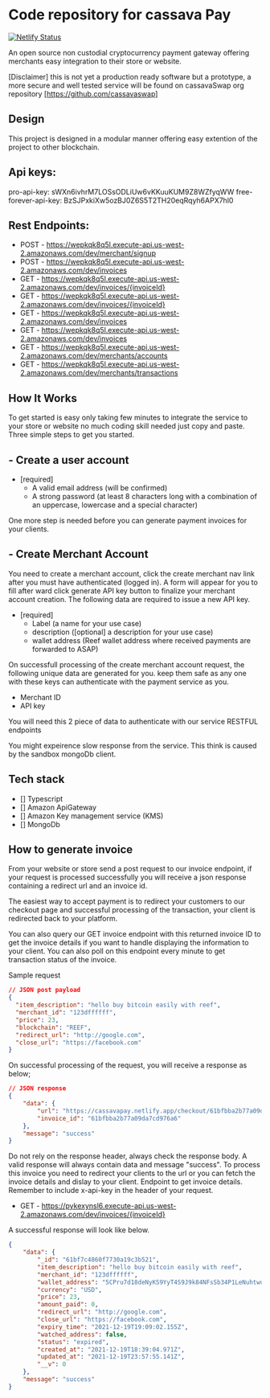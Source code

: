 # Code repository for cassava Pay

[![Netlify Status](https://api.netlify.com/api/v1/badges/97533f6f-5bb3-48d0-9a3e-56c159986c37/deploy-status)](https://app.netlify.com/sites/cassavapay/deploys)

An open source non custodial cryptocurrency payment gateway offering merchants easy integration to their store or website.

[Disclaimer] this is not yet a production ready software but a prototype, a more secure and well tested service will be found on cassavaSwap org repository [https://github.com/cassavaswap]

## Design

This project is designed in a modular manner offering easy extention of the project to other blockchain.

## Api keys:

pro-api-key: sWXn6ivhrM7LOSsODLiUw6vKKuuKUM9Z8WZfyqWW
free-forever-api-key: BzSJPxkiXw5ozBJ0Z6S5T2TH20eqRqyh6APX7hl0

## Rest Endpoints:

- POST - https://wepkqk8q5l.execute-api.us-west-2.amazonaws.com/dev/merchant/signup
- POST - https://wepkqk8q5l.execute-api.us-west-2.amazonaws.com/dev/invoices
- GET - https://wepkqk8q5l.execute-api.us-west-2.amazonaws.com/dev/invoices/{invoiceId}
- GET - https://wepkqk8q5l.execute-api.us-west-2.amazonaws.com/dev/invoices/{invoiceId}
- GET - https://wepkqk8q5l.execute-api.us-west-2.amazonaws.com/dev/invoices
- GET - https://wepkqk8q5l.execute-api.us-west-2.amazonaws.com/dev/invoices
- GET - https://wepkqk8q5l.execute-api.us-west-2.amazonaws.com/dev/merchants/accounts
- GET - https://wepkqk8q5l.execute-api.us-west-2.amazonaws.com/dev/merchants/transactions

## How It Works

To get started is easy only taking few minutes to integrate the service to your store or website no much coding skill needed just copy and paste. Three simple steps to get you started.

## - Create a user account

- [required]
  - A valid email address (will be confirmed)
  - A strong password (at least 8 characters long with a combination of an uppercase, lowercase and a special character)

One more step is needed before you can generate payment invoices for your clients.

## - Create Merchant Account

You need to create a merchant account, click the create merchant nav link after you must have authenticated (logged in). A form will appear for you to fill after ward click generate API key button to finalize your merchant account creation. The following data are required to issue a new API key.

- [required]
  - Label (a name for your use case)
  - description ([optional] a description for your use case)
  - wallet address (Reef wallet address where received payments are forwarded to ASAP)

On successfull processing of the create merchant account request, the following unique data are generated for you. keep them safe as any one with these keys can authenticate with the payment service as you.

- Merchant ID
- API key

You will need this 2 piece of data to authenticate with our service RESTFUL endpoints

You might expeirence slow response from the service. This think is caused by the sandbox mongoDb client.

## Tech stack

- [] Typescript
- [] Amazon ApiGateway
- [] Amazon Key management service (KMS)
- [] MongoDb

## How to generate invoice

From your website or store send a post request to our invoice endpoint, if your request is processed successfully you will receive a json response containing a redirect url and an invoice id.

The easiest way to accept payment is to redirect your customers to our checkout page and successful processing of the transaction, your client is redirected back to your platform.

You can also query our GET invoice endpoint with this returned invoice ID to get the invoice details if you want to handle displaying the information to your client. You can also poll on this endpoint every minute to get transaction status of the invoice.

Sample request

```JSON
// JSON post payload
{
  "item_description": "hello buy bitcoin easily with reef",
  "merchant_id": "123dffffff",
  "price": 23,
  "blockchain": "REEF",
  "redirect_url": "http://google.com",
  "close_url": "https://facebook.com"
}
```

On successful processing of the request, you will receive a response as below;

```JSON
// JSON response
{
    "data": {
        "url": "https://cassavapay.netlify.app/checkout/61bfbba2b77a09da7cd976a6",
        "invoice_id": "61bfbba2b77a09da7cd976a6"
    },
    "message": "success"
}
```

Do not rely on the response header, always check the response body. A valid response will always contain data and message "success".
To process this invoice you need to redirect your clients to the url or you can fetch the invoice details and dislay to your client.
Endpoint to get invoice details. Remember to include x-api-key in the header of your request.

- GET - https://pykexynsl6.execute-api.us-west-2.amazonaws.com/dev/invoices/{invoiceId}

A successful response will look like below.

```JSON
{
    "data": {
        "_id": "61bf7c4860f7730a19c3b521",
        "item_description": "hello buy bitcoin easily with reef",
        "merchant_id": "123dffffff",
        "wallet_address": "5CPru7d18deNyKS9YyT4S9J9k84NFsSb34P1LeNuhtwue3Wx",
        "currency": "USD",
        "price": 23,
        "amount_paid": 0,
        "redirect_url": "http://google.com",
        "close_url": "https://facebook.com",
        "expiry_time": "2021-12-19T19:09:02.155Z",
        "watched_address": false,
        "status": "expired",
        "created_at": "2021-12-19T18:39:04.971Z",
        "updated_at": "2021-12-19T23:57:55.141Z",
        "__v": 0
    },
    "message": "success"
}
```
